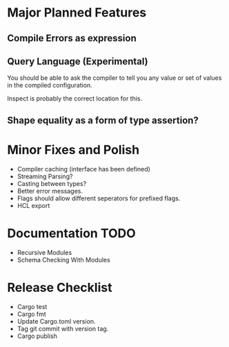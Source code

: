 # Major Planned Features

## Compile Errors as expression

## Query Language (Experimental)

You should be able to ask the compiler to tell you any value or set of values in the
compiled configuration.

Inspect is probably the correct location for this.

## Shape equality as a form of type assertion?

# Minor Fixes and Polish

* Compiler caching (interface has been defined)
* Streaming Parsing?
* Casting between types?
* Better error messages.
* Flags should allow different seperators for prefixed flags.
* HCL export

# Documentation TODO

* Recursive Modules
* Schema Checking With Modules

# Release Checklist

* Cargo test
* Cargo fmt
* Update Cargo.toml version.
* Tag git commit with version tag.
* Cargo publish